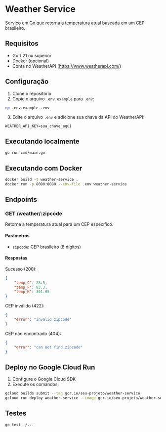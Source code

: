 # Weather Service

Serviço em Go que retorna a temperatura atual baseada em um CEP brasileiro.

## Requisitos

- Go 1.21 ou superior
- Docker (opcional)
- Conta no WeatherAPI (https://www.weatherapi.com/)

## Configuração

1. Clone o repositório
2. Copie o arquivo `.env.example` para `.env`:
```bash
cp .env.example .env
```
3. Edite o arquivo `.env` e adicione sua chave da API do WeatherAPI:
```
WEATHER_API_KEY=sua_chave_aqui
```

## Executando localmente

```bash
go run cmd/main.go
```

## Executando com Docker

```bash
docker build -t weather-service .
docker run -p 8080:8080 --env-file .env weather-service
```

## Endpoints

### GET /weather/:zipcode

Retorna a temperatura atual para um CEP específico.

#### Parâmetros

- `zipcode`: CEP brasileiro (8 dígitos)

#### Respostas

Sucesso (200):
```json
{
    "temp_C": 28.5,
    "temp_F": 83.3,
    "temp_K": 301.65
}
```

CEP inválido (422):
```json
{
    "error": "invalid zipcode"
}
```

CEP não encontrado (404):
```json
{
    "error": "can not find zipcode"
}
```

## Deploy no Google Cloud Run

1. Configure o Google Cloud SDK
2. Execute os comandos:
```bash
gcloud builds submit --tag gcr.io/seu-projeto/weather-service
gcloud run deploy weather-service --image gcr.io/seu-projeto/weather-service --platform managed
```

## Testes

```bash
go test ./...
``` 